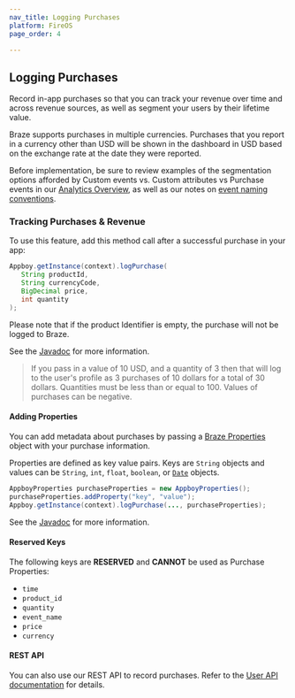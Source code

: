 ```yaml
---
nav_title: Logging Purchases
platform: FireOS
page_order: 4

---
```

## Logging Purchases

Record in-app purchases so that you can track your revenue over time and across revenue sources, as well as segment your users by their lifetime value.

Braze supports purchases in multiple currencies. Purchases that you report in a currency other than USD will be shown in the dashboard in USD based on the exchange rate at the date they were reported.

Before implementation, be sure to review examples of the segmentation options afforded by Custom events vs. Custom attributes vs Purchase events in our [Analytics Overview][3], as well as our notes on [event naming conventions]({{site.baseurl}}/user_guide/data_and_analytics/custom_data/event_naming_conventions/).

### Tracking Purchases & Revenue

To use this feature, add this method call after a successful purchase in your app:

```java
Appboy.getInstance(context).logPurchase(
   String productId,
   String currencyCode,
   BigDecimal price,
   int quantity
);
```
Please note that if the product Identifier is empty, the purchase will not be logged to Braze.

See the [Javadoc][8] for more information.

>  If you pass in a value of 10 USD, and a quantity of 3 then that will log to the user's profile as 3 purchases of 10 dollars for a total of 30 dollars. Quantities must be less than or equal to 100. Values of purchases can be negative.

#### Adding Properties

You can add metadata about purchases by passing a [Braze Properties][4] object with your purchase information.

Properties are defined as key value pairs.  Keys are `String` objects and values can be `String`, `int`, `float`, `boolean`, or [`Date`][5] objects.

```java
AppboyProperties purchaseProperties = new AppboyProperties();
purchaseProperties.addProperty("key", "value");
Appboy.getInstance(context).logPurchase(..., purchaseProperties);
```

See the [Javadoc][6] for more information.

#### Reserved Keys

The following keys are __RESERVED__ and __CANNOT__ be used as Purchase Properties:

- `time`
- `product_id`
- `quantity`
- `event_name`
- `price`
- `currency`

#### REST API

You can also use our REST API to record purchases. Refer to the [User API documentation][1] for details.

[1]: {{site.baseurl}}/developer_guide/rest_api/user_data/#user-data
[3]: {{site.baseurl}}/developer_guide/platform_wide/analytics_overview/#user-data-collection
[4]: https://appboy.github.io/appboy-android-sdk/javadocs/com/appboy/models/outgoing/AppboyProperties.html
[5]: http://developer.android.com/reference/java/util/Date.html
[6]: https://appboy.github.io/appboy-android-sdk/javadocs/com/appboy/Appboy.html#logPurchase(java.lang.String,%20java.lang.String,%20java.math.BigDecimal,%20int,%20com.appboy.models.outgoing.AppboyProperties)
[8]: https://appboy.github.io/appboy-android-sdk/javadocs/com/appboy/Appboy.html#logPurchase(java.lang.String,%20java.lang.String,%20java.math.BigDecimal,%20int)
